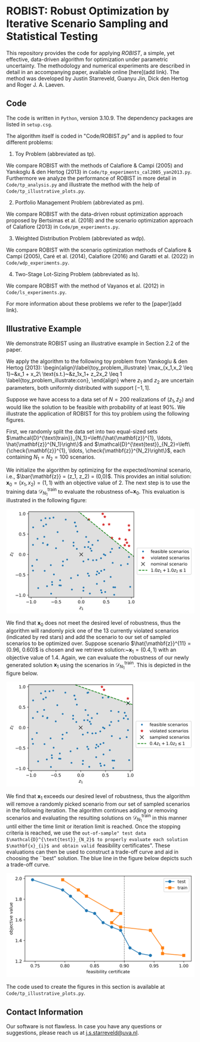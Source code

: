 # ROBIST: Robust Optimization by Iterative Scenario Sampling and Statistical Testing

This repository provides the code for applying _ROBIST_, a simple, yet effective, data-driven algorithm for optimization under parametric uncertainty. The methodology and numerical experiments are described in detail in an accompanying paper, available online [here](add link). The method was developed by Justin Starreveld, Guanyu Jin, Dick den Hertog and Roger J. A. Laeven.

## Code

The code is written in `Python`, version 3.10.9. The dependency packages are listed in `setup.csg`.

The algorithm itself is coded in "Code/ROBIST.py" and is applied to four different problems:
1) Toy Problem (abbreviated as tp). 

We compare ROBIST with the methods of Calafiore & Campi (2005) and Yanıkoglu & den Hertog (2013) in  `Code/tp_experiments_cal2005_yan2013.py`. Furthermore we analyze the performance of ROBIST in more detail in `Code/tp_analysis.py` and illustrate the method with the help of `Code/tp_illustrative_plots.py`.

2) Portfolio Management Problem (abbreviated as pm). 

We compare ROBIST with the data-driven robust optimization approach proposed by Bertsimas et al. (2018) and the scenario optimization approach of Calafiore (2013) in `Code/pm_experiments.py`.

3) Weighted Distribution Problem (abbreviated as wdp). 

We compare ROBIST with the scenario optimization methods of Calafiore & Campi (2005), Caré et al. (2014), Calafiore (2016) and Garatti et al. (2022) in `Code/wdp_experiments.py`.

4) Two-Stage Lot-Sizing Problem (abbreviated as ls). 

We compare ROBIST with the method of Vayanos et al. (2012) in `Code/ls_experiments.py`.

For more information about these problems we refer to the [paper](add link).

## Illustrative Example

We demonstrate ROBIST using an illustrative example in Section 2.2 of the paper.  

We apply the algorithm to the following toy problem from Yanıkoglu & den Hertog (2013):
\begin{align}\label{toy_problem_illustrate}
    \max_{x_1,x_2 \leq 1}~&x_1 + x_2\\
    \text{s.t.}~&z_1x_1+ z_2x_2 \leq 1 \label{toy_problem_illustrate:con},
\end{align}
where $z_1$ and $z_2$ are uncertain parameters, both uniformly distributed with support $[-1,1]$.

Suppose we have access to a data set of $N=200$ realizations of $(\tilde{z}_1, \tilde{z}_2)$ and would like the solution to be feasible with probability of at least $90\%$. 
We illustrate the application of ROBIST for this toy problem using the following figures. 

First, we randomly split the data set into two equal-sized sets $\mathcal{D}^{\text{train}}_{N_1}=\left\{\hat{\mathbf{z}}^{1}, \ldots, \hat{\mathbf{z}}^{N_1}\right\}$ and $\mathcal{D}^{\text{test}}_{N_2}=\left\{\check{\mathbf{z}}^{1}, \ldots, \check{\mathbf{z}}^{N_2}\right\}$, each containing $N_1 = N_2 = 100$ scenarios.

We initialize the algorithm by optimizing for the expected/nominal scenario, i.e., $\bar{\mathbf{z}} = (z_1, z_2) = (0,0)$. This provides an initial solution: $\mathbf{x}_{0} = (x_1, x_2) = (1,1)$ with an objective value of $2$.
The next step is to use the training data $\mathcal{D}^{\text{train}}_{N_1}$ to evaluate the robustness of~$\mathbf{x}_{0}$. This evaluation is illustrated in the following figure:

  ![At iteration 0](Code/output/ToyProblem/figures/demo/Illustrate_wConstraint_iter=0_N=100_alpha=0.01.png)
  
We find that $\mathbf{x}_{0}$ does not meet the desired level of robustness, thus the algorithm will randomly pick one of the 13 currently violated scenarios (indicated by red stars) and add the scenario to our set of sampled scenarios to be optimized over.
Suppose scenario $\hat{\mathbf{z}}^{11} = (0.96, 0.60)$ is chosen and we retrieve solution:~$\mathbf{x}_{1} = (0.4,1)$ with an objective value of $1.4$.
Again, we can evaluate the robustness of our newly generated solution $\mathbf{x}_{1}$ using the scenarios in $\mathcal{D}^{\text{train}}_{N_1}$. This is depicted in the figure below.
  
  ![At iteration 1](Code/output/ToyProblem/figures/demo/Illustrate_wConstraint_iter=1_N=100_alpha=0.01.png)
  
We find that $\mathbf{x}_{1}$ exceeds our desired level of robustness, thus the algorithm will remove a randomly picked scenario from our set of sampled scenarios in the following iteration. 
The algorithm continues adding or removing scenarios and evaluating the resulting solutions on $\mathcal{D}^{\text{train}}_{N_1}$ in this manner until either the time limit or iteration limit is reached. 
Once the stopping criteria is reached, we use the ``out-of-sample" test data $\mathcal{D}^{\text{test}}_{N_2}$ to properly evaluate each solution $\mathbf{x}_{i}$ and obtain valid ``feasibility certificates". 
These evaluations can then be used to construct a trade-off curve and aid in choosing the ``best" solution. The blue line in the figure below depicts such a trade-off curve. 
  
  ![Trade-off curve](Code/output/ToyProblem/figures/demo/TradeOffCurves_N=100_alpha=0.01_epsilon=0.1_iMax=1000.png)
  
The code used to create the figures in this section is available at `Code/tp_illustrative_plots.py`.

## Contact Information
Our software is not flawless. In case you have any questions or suggestions, please reach us at j.s.starreveld@uva.nl. 
